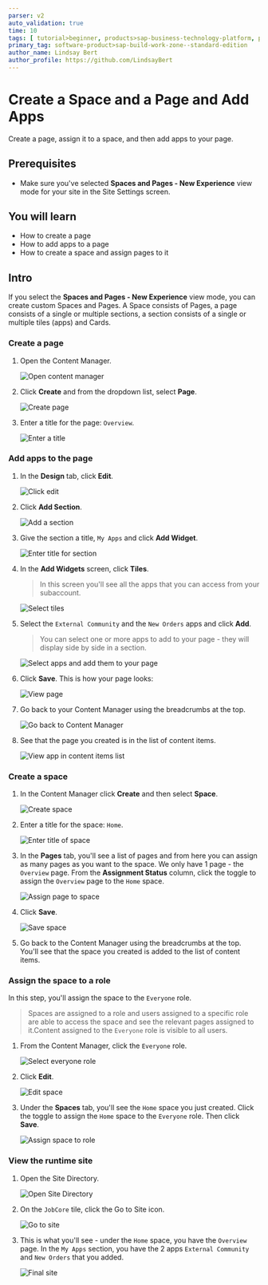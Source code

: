 ```yaml
---
parser: v2
auto_validation: true
time: 10
tags: [ tutorial>beginner, products>sap-business-technology-platform, products>sap-fiori, products>sap-build-work-zone--standard-edition]
primary_tag: software-product>sap-build-work-zone--standard-edition
author_name: Lindsay Bert
author_profile: https://github.com/LindsayBert
---
```



# Create a Space and a Page and Add Apps
<!-- description --> Create a page, assign it to a space, and then add apps to your page.

## Prerequisites
- Make sure you've selected **Spaces and Pages - New Experience** view mode for your site in the Site Settings screen. 

## You will learn
  - How to create a page
  - How to add apps to a page 
  - How to create a space and assign pages to it                    

## Intro  
If you select the **Spaces and Pages - New Experience** view mode, you can create custom Spaces and Pages. A Space consists of Pages, a page consists of a single or multiple sections, a section consists of a single or multiple tiles (apps) and Cards.


### Create a page

1. Open the Content Manager. 

    ![Open content manager](1-open-content-manager.png )

2. Click **Create** and from the dropdown list, select **Page**.

    ![Create page](2-create-page.png)

3. Enter a title for the page: `Overview`.

    ![Enter a title](3-enter-title.png)

### Add apps to the page    

1. In the **Design** tab, click **Edit**.

    ![Click edit](3a-click-edit.png)

2. Click **Add Section**.

    ![Add a section](4-add-section.png)

3. Give the section a title, `My Apps` and click **Add Widget**.

    ![Enter title for section](5-section-title.png)

4. In the **Add Widgets** screen, click **Tiles**.

    > In this screen you'll see all the apps that you can access from your subaccount. 

    ![Select tiles](6-select-tiles.png)

5. Select the `External Community` and the `New Orders` apps and click **Add**.

    > You can select one or more apps to add to your page - they will display side by side in a section.

    ![Select apps and add them to your page](7-select-apps.png)

6. Click **Save**. This is how your page looks:

    ![View page](8-view-page.png)

7. Go back to your Content Manager using the breadcrumbs at the top.

    ![Go back to Content Manager](9-go-back-to-content-manager.png)

8. See that the page you created is in the list of content items.

    ![View app in content items list](10-page-in-list.png)


### Create a space

1. In the Content Manager click **Create** and then select **Space**.

    ![Create space](11-create-space.png)

2. Enter a title for the space: `Home`.

    ![Enter title of space](12-space-title.png)

3.  In the **Pages** tab, you'll see a list of pages and from here you can assign as many pages as you want to the space. We only have 1 page - the `Overview` page. From the **Assignment Status** column, click the toggle to assign the `Overview` page to the `Home` space.

    ![Assign page to space](13-assign-page-to-space.png)

4. Click **Save**. 

    ![Save space](14-save-space.png)

5. Go back to the Content Manager using the breadcrumbs at the top. You'll see that the space you created is added to the list of content items.


### Assign the space to a role

In this step, you'll assign the space to the `Everyone` role. 

>Spaces are assigned to a role and users assigned to a specific role are able to access the space and see the relevant pages assigned to it.Content assigned to the `Everyone` role is visible to all users.

1. From the Content Manager, click the `Everyone` role.

    ![Select everyone role](15-select-everyone-role.png)

2. Click **Edit**.

    ![Edit space](16-edit-space.png)

3. Under the **Spaces** tab, you'll see the `Home` space you just created. Click the toggle to assign the `Home` space to the `Everyone` role. Then click **Save**.

    ![Assign space to role](17-assign-space-to-role.png)

### View the runtime site

1. Open the Site Directory.

    ![Open Site Directory](18-open-site-directory.png)

2. On the `JobCore` tile, click the Go to Site icon.

    ![Go to site](19-go-to-site.png)

3. This is what you'll see - under the `Home` space, you have the `Overview` page. In the `My Apps` section, you have the 2 apps `External Community` and  `New Orders` that you added.

    ![Final site](20-final-site.png)
